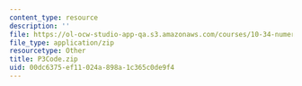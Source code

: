 ```yaml
---
content_type: resource
description: ''
file: https://ol-ocw-studio-app-qa.s3.amazonaws.com/courses/10-34-numerical-methods-applied-to-chemical-engineering-fall-2015/00dc6375ef11024a898a1c365c0de9f4_P3Code.zip
file_type: application/zip
resourcetype: Other
title: P3Code.zip
uid: 00dc6375-ef11-024a-898a-1c365c0de9f4
---
```

